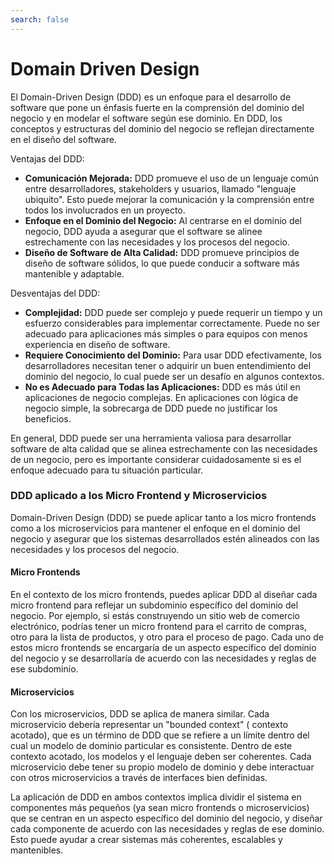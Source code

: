 ```yaml
---
search: false
---
```


# Domain Driven Design

El Domain-Driven Design (DDD) es un enfoque para el desarrollo de software que pone un énfasis fuerte en la comprensión
del dominio del negocio y en modelar el software según ese dominio. En DDD, los conceptos y estructuras del dominio del
negocio se reflejan directamente en el diseño del software.

Ventajas del DDD:

- **Comunicación Mejorada:** DDD promueve el uso de un lenguaje común entre desarrolladores, stakeholders y usuarios,
llamado "lenguaje ubiquito". Esto puede mejorar la comunicación y la comprensión entre todos los involucrados en un
proyecto.
- **Enfoque en el Dominio del Negocio:** Al centrarse en el dominio del negocio, DDD ayuda a asegurar que el software se
alinee estrechamente con las necesidades y los procesos del negocio.
- **Diseño de Software de Alta Calidad:** DDD promueve principios de diseño de software sólidos, lo que puede conducir a
software más mantenible y adaptable.

Desventajas del DDD:

- **Complejidad:** DDD puede ser complejo y puede requerir un tiempo y un esfuerzo considerables para implementar
correctamente. Puede no ser adecuado para aplicaciones más simples o para equipos con menos experiencia en diseño de
software.
- **Requiere Conocimiento del Dominio:** Para usar DDD efectivamente, los desarrolladores necesitan tener o adquirir un buen
entendimiento del dominio del negocio, lo cual puede ser un desafío en algunos contextos.
- **No es Adecuado para Todas las Aplicaciones:** DDD es más útil en aplicaciones de negocio complejas. En aplicaciones con
lógica de negocio simple, la sobrecarga de DDD puede no justificar los beneficios.

En general, DDD puede ser una herramienta valiosa para desarrollar software de alta calidad que se alinea estrechamente
con las necesidades de un negocio, pero es importante considerar cuidadosamente si es el enfoque adecuado para tu
situación particular.

### DDD aplicado a los Micro Frontend y Microservicios

Domain-Driven Design (DDD) se puede aplicar tanto a los micro frontends como a los microservicios para mantener el
enfoque en el dominio del negocio y asegurar que los sistemas desarrollados estén alineados con las necesidades y los
procesos del negocio.

#### Micro Frontends
En el contexto de los micro frontends, puedes aplicar DDD al diseñar cada micro frontend para reflejar un subdominio
específico del dominio del negocio. Por ejemplo, si estás construyendo un sitio web de comercio electrónico, podrías
tener un micro frontend para el carrito de compras, otro para la lista de productos, y otro para el proceso de pago.
Cada uno de estos micro frontends se encargaría de un aspecto específico del dominio del negocio y se desarrollaría de
acuerdo con las necesidades y reglas de ese subdominio.

#### Microservicios
Con los microservicios, DDD se aplica de manera similar. Cada microservicio debería representar un "bounded context" (
contexto acotado), que es un término de DDD que se refiere a un límite dentro del cual un modelo de dominio particular
es consistente. Dentro de este contexto acotado, los modelos y el lenguaje deben ser coherentes. Cada microservicio debe
tener su propio modelo de dominio y debe interactuar con otros microservicios a través de interfaces bien definidas.


La aplicación de DDD en ambos contextos implica dividir el sistema en componentes más pequeños (ya sean
micro frontends o microservicios) que se centran en un aspecto específico del dominio del negocio, y diseñar cada
componente de acuerdo con las necesidades y reglas de ese dominio. Esto puede ayudar a crear sistemas más coherentes,
escalables y mantenibles.